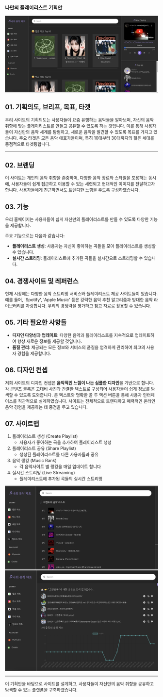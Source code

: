 ### 나만의 플레이리스트 기획안

<img src="/img/img01.png">

## 01. 기획의도, 브리프, 목표, 타겟

우리 사이트의 기획의도는 사용자들이 요즘 유행하는 음악들을 알아보며, 자신의 음악 취향에 맞는 플레이리스트를 만들고 공유할 수 있도록 하는 것입니다. 이를 통해 사용자들이 자신만의 음악 세계를 탐험하고, 새로운 음악을 발견할 수 있도록 목표를 가지고 있습니다. 주요 타겟은 모든 음악 애호가들이며, 특히 10대부터 30대까지의 젊은 세대를 중점적으로 타겟팅합니다.

---

## 02. 브랜딩

이 사이트는 개인의 음악 취향을 존중하며, 다양한 음악 장르와 스타일을 포용하는 동시에, 사용자들이 쉽게 접근하고 이용할 수 있는 세련되고 현대적인 이미지를 전달하고자 합니다. 사용자들에게 친근하면서도 트렌디한 느낌을 주도록 구성하였습니다.

## 03. 기능

우리 홈페이지는 사용자들이 쉽게 자신만의 플레이리스트를 만들 수 있도록 다양한 기능을 제공합니다.

주요 기능으로는 다음과 같습니다:

-   **플레이리스트 생성**: 사용자는 자신이 좋아하는 곡들을 모아 플레이리스트를 생성할 수 있습니다.
-   **실시간 스트리밍**: 플레이리스트에 추가된 곡들을 실시간으로 스트리밍할 수 있습니다.

## 04. 경쟁사이트 및 레퍼런스

현재 시장에는 다양한 음악 스트리밍 서비스와 플레이리스트 제공 사이트들이 있습니다. 예를 들어, 'Spotify', 'Apple Music' 등은 강력한 음악 추천 알고리즘과 방대한 음악 라이브러리를 자랑합니다. 우리의 경쟁력을 평가하고 참고 자료로 활용할 수 있습니다.

## 05. 기타 필요한 사항들

-   **디자인 다양성과 업데이트**: 다양한 음악과 플레이리스트를 지속적으로 업데이트하여 항상 새로운 정보를 제공할 것입니다.
-   **품질 관리**: 제공되는 모든 정보와 서비스의 품질을 엄격하게 관리하여 최고의 사용자 경험을 제공합니다.

## 06. 디자인 컨셉

저희 사이트의 디자인 컨셉은 **음악적인 느낌이 나는 심플한 디자인**을 기반으로 합니다. 각 콘텐츠 블록은 고대비 사진과 간결한 텍스트로 구성되어 사용자들이 쉽게 정보를 탐색할 수 있도록 도와줍니다. 큰 텍스트와 명확한 콜 투 액션 버튼을 통해 사용자 인터페이스를 직관적으로 설계하였습니다. 사이트는 전체적으로 트렌디하고 매력적인 온라인 음악 경험을 제공하는 데 중점을 두고 있습니다.

## 07. 사이트맵

1. 플레이리스트 생성 (Create Playlist)
    - 사용자가 좋아하는 곡을 추가하여 플레이리스트 생성
2. 플레이리스트 공유 (Share Playlist)
    - 생성된 플레이리스트를 다른 사용자들과 공유
3. 음악 랭킹 (Music Rank)
    - 각 음악사이트 별 랭킹을 매일 업데이트 합니다
4. 실시간 스트리밍 (Live Streaming)
    - 플레이리스트에 추가된 곡들의 실시간 스트리밍

<img src="/img/img02.png">
<img src="/img/img06.png">

---

이 기획안을 바탕으로 사이트를 설계하고, 사용자들이 자신만의 음악 취향을 공유하고 탐색할 수 있는 플랫폼을 구축하겠습니다.

